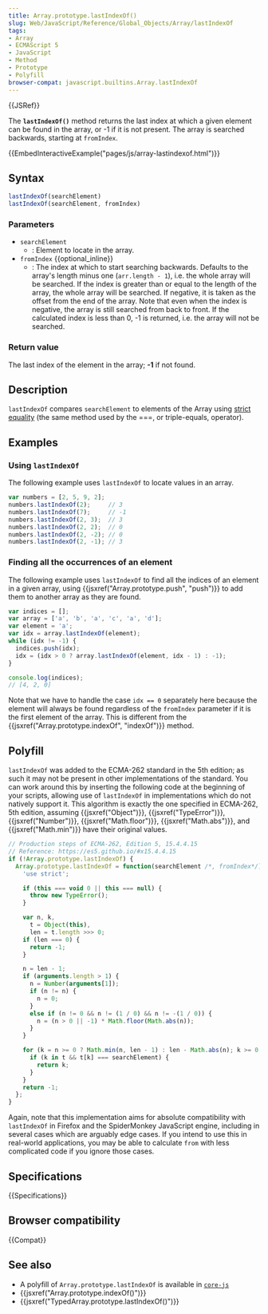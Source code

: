 ```yaml
---
title: Array.prototype.lastIndexOf()
slug: Web/JavaScript/Reference/Global_Objects/Array/lastIndexOf
tags:
- Array
- ECMAScript 5
- JavaScript
- Method
- Prototype
- Polyfill
browser-compat: javascript.builtins.Array.lastIndexOf
---
```

{{JSRef}}

The **`lastIndexOf()`** method returns the last index at which a given element
can be found in the array, or -1 if it is not present. The array is searched
backwards, starting at `fromIndex`.

{{EmbedInteractiveExample("pages/js/array-lastindexof.html")}}

## Syntax

```js
lastIndexOf(searchElement)
lastIndexOf(searchElement, fromIndex)
```

### Parameters

*   `searchElement`
    *   : Element to locate in the array.
*   `fromIndex` {{optional_inline}}
    *   : The index at which to start searching backwards. Defaults to the array's
        length minus one (`arr.length - 1`), i.e. the whole array will be searched.
        If the index is greater than or equal to the length of the array, the whole
        array will be searched. If negative, it is taken as the offset from the end
        of the array. Note that even when the index is negative, the array is still
        searched from back to front. If the calculated index is less than 0, -1 is
        returned, i.e. the array will not be searched.

### Return value

The last index of the element in the array; **-1** if not found.

## Description

`lastIndexOf` compares `searchElement` to elements of the Array using
[strict equality](/en-US/docs/Web/JavaScript/Reference/Operators/Comparison_Operators#Using_the_Equality_Operators)
(the same method used by the ===, or triple-equals, operator).

## Examples

### Using `lastIndexOf`

The following example uses `lastIndexOf` to locate values in an array.

```js
var numbers = [2, 5, 9, 2];
numbers.lastIndexOf(2);     // 3
numbers.lastIndexOf(7);     // -1
numbers.lastIndexOf(2, 3);  // 3
numbers.lastIndexOf(2, 2);  // 0
numbers.lastIndexOf(2, -2); // 0
numbers.lastIndexOf(2, -1); // 3
```

### Finding all the occurrences of an element

The following example uses `lastIndexOf` to find all the indices of an element
in a given array, using {{jsxref("Array.prototype.push", "push")}}
to add them to another array as they are found.

```js
var indices = [];
var array = ['a', 'b', 'a', 'c', 'a', 'd'];
var element = 'a';
var idx = array.lastIndexOf(element);
while (idx != -1) {
  indices.push(idx);
  idx = (idx > 0 ? array.lastIndexOf(element, idx - 1) : -1);
}

console.log(indices);
// [4, 2, 0]
```

Note that we have to handle the case `idx == 0` separately here because the
element will always be found regardless of the `fromIndex` parameter if it is
the first element of the array. This is different from the
{{jsxref("Array.prototype.indexOf", "indexOf")}} method.

## Polyfill

`lastIndexOf` was added to the ECMA-262 standard in the 5th edition; as such it
may not be present in other implementations of the standard. You can work around
this by inserting the following code at the beginning of your scripts, allowing
use of `lastIndexOf` in implementations which do not natively support it. This
algorithm is exactly the one specified in ECMA-262, 5th edition, assuming
{{jsxref("Object")}}, {{jsxref("TypeError")}},
{{jsxref("Number")}}, {{jsxref("Math.floor")}},
{{jsxref("Math.abs")}}, and {{jsxref("Math.min")}} have their
original values.

```js
// Production steps of ECMA-262, Edition 5, 15.4.4.15
// Reference: https://es5.github.io/#x15.4.4.15
if (!Array.prototype.lastIndexOf) {
  Array.prototype.lastIndexOf = function(searchElement /*, fromIndex*/) {
    'use strict';

    if (this === void 0 || this === null) {
      throw new TypeError();
    }

    var n, k,
      t = Object(this),
      len = t.length >>> 0;
    if (len === 0) {
      return -1;
    }

    n = len - 1;
    if (arguments.length > 1) {
      n = Number(arguments[1]);
      if (n != n) {
        n = 0;
      }
      else if (n != 0 && n != (1 / 0) && n != -(1 / 0)) {
        n = (n > 0 || -1) * Math.floor(Math.abs(n));
      }
    }

    for (k = n >= 0 ? Math.min(n, len - 1) : len - Math.abs(n); k >= 0; k--) {
      if (k in t && t[k] === searchElement) {
        return k;
      }
    }
    return -1;
  };
}
```

Again, note that this implementation aims for absolute compatibility with
`lastIndexOf` in Firefox and the SpiderMonkey JavaScript engine, including in
several cases which are arguably edge cases. If you intend to use this in
real-world applications, you may be able to calculate `from` with less
complicated code if you ignore those cases.

## Specifications

{{Specifications}}

## Browser compatibility

{{Compat}}

## See also

*   A polyfill of `Array.prototype.lastIndexOf` is available in
    [`core-js`](https://github.com/zloirock/core-js#ecmascript-array)
*   {{jsxref("Array.prototype.indexOf()")}}
*   {{jsxref("TypedArray.prototype.lastIndexOf()")}}
